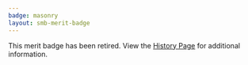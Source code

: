 ```yaml
---
badge: masonry
layout: smb-merit-badge
---
```


This merit badge has been retired. View the [History Page](history/) for additional information.
